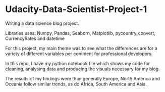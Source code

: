 # Udacity-Data-Scientist-Project-1

Writing a data science blog project.

Libraries uses:
Numpy, Pandas, Seaborn, Matplotlib, pycountry_convert, CurrencyRates and datetime

For this project, my main theme was to see what the differences are for a variety of different variables per continent for professional developers. 

In this repo, I have my python notebook file which shows my code for cleaning, analysing data and producing the visuals necessary for my blog. 

The results of my findings were than generally Europe, North America and Oceania follow similar trends, as do Africa, South America and Asia.

